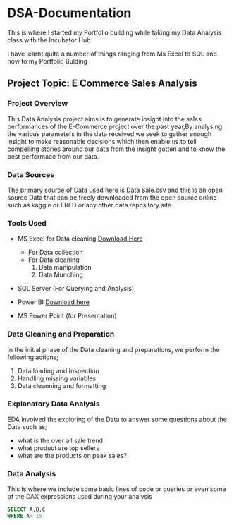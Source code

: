 # DSA-Documentation

This is where I started my Portfolio building while taking my Data Analysis class with the Incubator Hub

I have learnt quite a number of things ranging from Ms Excel to SQL and now to my Portfolio Bulding

## Project Topic: E Commerce Sales Analysis

### Project Overview
This Data Analysis project aims is to generate insight into the sales performances of the E-Commerce project over the past year,By analysing the various parameters in the data received we seek to gather enough insight to make reasonable decisions which then enable us to tell compelling stories around our data from the insight gotten and to know the best performace from our data.

### Data Sources
The primary source of Data used here is Data Sale.csv and this is an open source Data that can be freely downloaded from the open source online such as kaggle or FRED or any other data repository site.

### Tools Used
- MS Excel for Data cleaning [Download Here](https://www.microsoft.com)
   - For Data collection
   - For Data cleaning
     1. Data manipulation
     2. Data Munching
        
- SQL Server (For Querying and Analysis)
- Power BI [Download here](https://www.microsoft.com/en-us/download/details.aspx?id=58494)
- MS Power Point (for Presentation)

### Data Cleaning and Preparation

In the initial phase of the Data cleaning and preparations, we perform the following actions;
  1. Data loading and Inspection
  2. Handling missing variables
  3. Data cleanning and formatting

### Explanatory Data Analysis
EDA involved the exploring of the Data to answer some questions about the Data such as;
- what is the over all sale trend
- what product are top sellers
- what are the products on peak sales?

### Data Analysis

This is where we include some basic lines of code or queries or even some of the DAX expressions used during your analysis

``` SQL
SELECT A,B,C
WHERE A> 15

```







